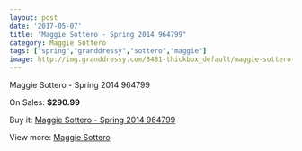 ```yaml
---
layout: post
date: '2017-05-07'
title: "Maggie Sottero - Spring 2014 964799"
category: Maggie Sottero
tags: ["spring","granddressy","sottero","maggie"]
image: http://img.granddressy.com/8481-thickbox_default/maggie-sottero-spring-2014-964799.jpg
---
```

Maggie Sottero - Spring 2014 964799

On Sales: **$290.99**
<a href="https://www.granddressy.com/en/maggie-sottero/7711-maggie-sottero-spring-2014-964799.html"><amp-img layout="responsive" width="600" height="600" src="//img.granddressy.com/8481-thickbox_default/maggie-sottero-spring-2014-964799.jpg" alt="Maggie Sottero - Spring 2014 964799 0" /></a>

Buy it: [Maggie Sottero - Spring 2014 964799](https://www.granddressy.com/en/maggie-sottero/7711-maggie-sottero-spring-2014-964799.html "Maggie Sottero - Spring 2014 964799")

View more: [Maggie Sottero](https://www.granddressy.com/en/13-maggie-sottero "Maggie Sottero")